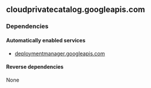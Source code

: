## cloudprivatecatalog.googleapis.com

### Dependencies

#### Automatically enabled services

* [deploymentmanager.googleapis.com](../deploymentmanager.googleapis.com/)

#### Reverse dependencies

None
